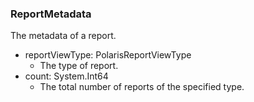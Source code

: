 ### ReportMetadata
The metadata of a report.

- reportViewType: PolarisReportViewType
  - The type of report.
- count: System.Int64
  - The total number of reports of the specified type.
